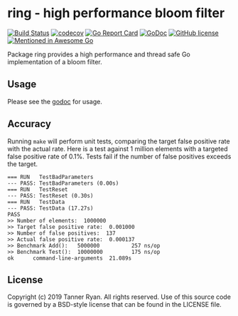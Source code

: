 # ring - high performance bloom filter
[![Build
Status](https://img.shields.io/travis/TheTannerRyan/ring.svg?style=flat-square)](https://travis-ci.org/TheTannerRyan/ring)
[![codecov](https://img.shields.io/codecov/c/github/TheTannerRyan/ring.svg?style=flat-square)](https://codecov.io/gh/TheTannerRyan/ring)
[![Go Report
Card](https://goreportcard.com/badge/github.com/thetannerryan/ring?style=flat-square)](https://goreportcard.com/report/github.com/thetannerryan/ring)
[![GoDoc](https://img.shields.io/badge/godoc-reference-5673AF.svg?style=flat-square)](https://godoc.org/github.com/TheTannerRyan/ring)
[![GitHub
license](https://img.shields.io/github/license/TheTannerRyan/ring.svg?style=flat-square)](https://github.com/TheTannerRyan/ring/blob/master/LICENSE)
[![Mentioned in Awesome
Go](https://awesome.re/mentioned-badge-flat.svg)](https://github.com/avelino/awesome-go)

Package ring provides a high performance and thread safe Go implementation of a
bloom filter.

## Usage
Please see the [godoc](https://godoc.org/github.com/TheTannerRyan/ring) for
usage.

## Accuracy
Running `make` will perform unit tests, comparing the target false positive rate
with the actual rate. Here is a test against 1 million elements with a targeted
false positive rate of 0.1%. Tests fail if the number of false positives exceeds
the target.
```
=== RUN   TestBadParameters
--- PASS: TestBadParameters (0.00s)
=== RUN   TestReset
--- PASS: TestReset (0.30s)
=== RUN   TestData
--- PASS: TestData (17.27s)
PASS
>> Number of elements:  1000000
>> Target false positive rate:  0.001000
>> Number of false positives:  137
>> Actual false positive rate:  0.000137
>> Benchmark Add():   5000000          257 ns/op
>> Benchmark Test():  10000000         175 ns/op
ok      command-line-arguments  21.089s
```

## License
Copyright (c) 2019 Tanner Ryan. All rights reserved. Use of this source code is
governed by a BSD-style license that can be found in the LICENSE file.

